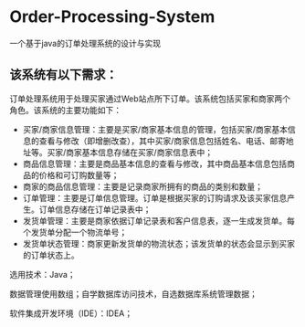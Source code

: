 # Order-Processing-System

一个基于java的订单处理系统的设计与实现

## 该系统有以下需求：

订单处理系统用于处理买家通过Web站点所下订单。该系统包括买家和商家两个角色。该系统的主要功能如下：

- 买家/商家信息管理：主要是买家/商家基本信息的管理，包括买家/商家基本信息的查看与修改（即增删改查），其中买家/商家信息包括姓名、电话、邮寄地址等。买家/商家基本信息存储在买家/商家信息表中；
- 商品信息管理：主要是商品基本信息的查看与修改，其中商品基本信息包括商品的价格和可订购数量等；
- 商家的商品信息管理：主要是记录商家所拥有的商品的类别和数量；
- 订单管理：主要是订单信息管理。订单是根据买家的订购请求及该买家信息产生。订单信息存储在订单记录表中；
- 发货单管理：主要是商家依据订单记录表和客户信息表，逐一生成发货单。每个发货单分配一个物流单号；
- 发货单状态管理：商家更新发货单的物流状态；该发货单的状态会显示到买家的订单状态上。

选用技术：Java；

数据管理使用数组；自学数据库访问技术，自选数据库系统管理数据；

软件集成开发环境（IDE）：IDEA；
